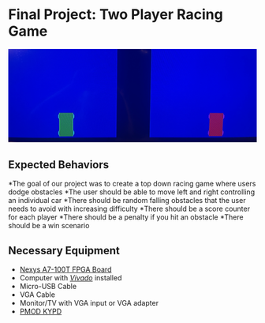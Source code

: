 # Final Project: Two Player Racing Game

![Final product](Pictures/IMG_1161.jpeg)

## Expected Behaviors

*The goal of our project was to create a top down racing game where users dodge obstacles
 *The user should be able to move left and right controlling an individual car
 *There should be random falling obstacles that the user needs to avoid with increasing difficulty
 *There should be a score counter for each player
 *There should be a penalty if you hit an obstacle
 *There should be a win scenario
 
## Necessary Equipment

* [Nexys A7-100T FPGA Board](https://digilent.com/shop/nexys-a7-fpga-trainer-board-recommended-for-ece-curriculum/)
* Computer with *[Vivado](https://www.xilinx.com/products/design-tools/vivado.html)* installed
* Micro-USB Cable
* VGA Cable
* Monitor/TV with VGA input or VGA adapter
* [PMOD KYPD](https://digilent.com/shop/pmod-kypd-16-button-keypad/)



